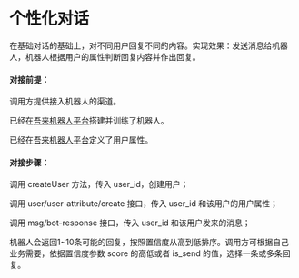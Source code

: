 # 个性化对话
在基础对话的基础上，对不同用户回复不同的内容。实现效果：发送消息给机器人，机器人根据用户的属性判断回复内容并作出回复。

#### 对接前提：

调用方提供接入机器人的渠道。

已经在[吾来机器人平台](https://platform.wul.ai)搭建并训练了机器人。

已经在[吾来机器人平台](https://platform.wul.ai)定义了用户属性。

#### 对接步骤：

调用 createUser 方法，传入 user_id，创建用户；

调用 user/user-attribute/create 接口，传入 user_id 和该用户的用户属性；

调用 msg/bot-response 接口，传入 user_id 和该用户发来的消息；

机器人会返回1~10条可能的回复，按照置信度从高到低排序。调用方可根据自己业务需要，依据置信度参数 score 的高低或者 is_send 的值，选择一条或多条回复。